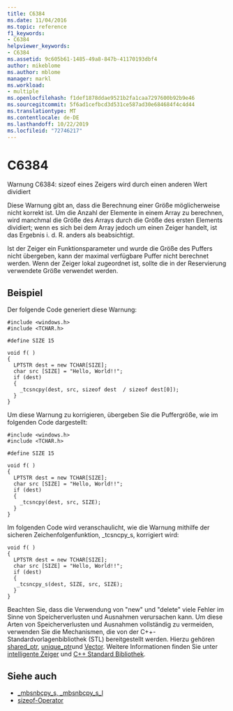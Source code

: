```yaml
---
title: C6384
ms.date: 11/04/2016
ms.topic: reference
f1_keywords:
- C6384
helpviewer_keywords:
- C6384
ms.assetid: 9c605b61-1485-49a8-847b-41170193dbf4
author: mikeblome
ms.author: mblome
manager: markl
ms.workload:
- multiple
ms.openlocfilehash: f1def1878ddae9521b2fa1caa7297600b92b9e46
ms.sourcegitcommit: 5f6ad1cefbcd3d531ce587ad30e684684f4c4d44
ms.translationtype: MT
ms.contentlocale: de-DE
ms.lasthandoff: 10/22/2019
ms.locfileid: "72746217"
---
```

# <a name="c6384"></a>C6384
Warnung C6384: sizeof eines Zeigers wird durch einen anderen Wert dividiert

 Diese Warnung gibt an, dass die Berechnung einer Größe möglicherweise nicht korrekt ist. Um die Anzahl der Elemente in einem Array zu berechnen, wird manchmal die Größe des Arrays durch die Größe des ersten Elements dividiert; wenn es sich bei dem Array jedoch um einen Zeiger handelt, ist das Ergebnis i. d. R. anders als beabsichtigt.

 Ist der Zeiger ein Funktionsparameter und wurde die Größe des Puffers nicht übergeben, kann der maximal verfügbare Puffer nicht berechnet werden. Wenn der Zeiger lokal zugeordnet ist, sollte die in der Reservierung verwendete Größe verwendet werden.

## <a name="example"></a>Beispiel
 Der folgende Code generiert diese Warnung:

```
#include <windows.h>
#include <TCHAR.h>

#define SIZE 15

void f( )
{
  LPTSTR dest = new TCHAR[SIZE];
  char src [SIZE] = "Hello, World!!";
  if (dest)
  {
    _tcsncpy(dest, src, sizeof dest  / sizeof dest[0]);
  }
}
```

 Um diese Warnung zu korrigieren, übergeben Sie die Puffergröße, wie im folgenden Code dargestellt:

```
#include <windows.h>
#include <TCHAR.h>

#define SIZE 15

void f( )
{
  LPTSTR dest = new TCHAR[SIZE];
  char src [SIZE] = "Hello, World!!";
  if (dest)
  {
    _tcsncpy(dest, src, SIZE);
  }
}
```

 Im folgenden Code wird veranschaulicht, wie die Warnung mithilfe der sicheren Zeichenfolgenfunktion, _tcsncpy_s, korrigiert wird:

```
void f( )
{
  LPTSTR dest = new TCHAR[SIZE];
  char src [SIZE] = "Hello, World!!";
  if (dest)
  {
   _tcsncpy_s(dest, SIZE, src, SIZE);
  }
}
```

 Beachten Sie, dass die Verwendung von "new" und "delete" viele Fehler im Sinne von Speicherverlusten und Ausnahmen verursachen kann. Um diese Arten von Speicherverlusten und Ausnahmen vollständig zu vermeiden, verwenden Sie die Mechanismen, die von der C++-Standardvorlagenbibliothek (STL) bereitgestellt werden. Hierzu gehören [shared_ptr](/cpp/standard-library/shared-ptr-class), [unique_ptr](/cpp/standard-library/unique-ptr-class)und [Vector](/cpp/standard-library/vector). Weitere Informationen finden Sie unter [intelligente Zeiger](/cpp/cpp/smart-pointers-modern-cpp) und [ C++ Standard Bibliothek](/cpp/standard-library/cpp-standard-library-reference).

## <a name="see-also"></a>Siehe auch

- [_mbsnbcpy_s, _mbsnbcpy_s_l](/cpp/c-runtime-library/reference/mbsnbcpy-s-mbsnbcpy-s-l)
- [sizeof-Operator](/cpp/cpp/sizeof-operator)
